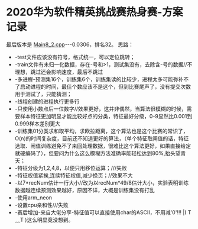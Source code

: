 # 2020华为软件精英挑战赛热身赛-方案记录
最后版本是 [Main8_2.cpp](https://github.com/drawepen/HWSoftwareChallenge2020/blob/master/Main8-2.cpp)---0.0306，排名32。
思路：
 * -test文件应该没有符号，格式统一，可以定位跳转；
 * -train文件有未归一化数据，存在-号和>1，测试集没有，去除含-号的数据//不理想，跳过还会影响速度，最后不跳过
 * -多进程-预测集16个，训练集6个，训练集读的比较少，进程太多可能弥补不了启动进程的时间，最佳个数应该不是这个，但到比赛尾声了，没有提交次数用于测试了，只能猜测；
 * -线程创建的进程执行更多行
 * -只使用小数点后一位数字//效果更好，这并非偶然，当算法很模糊的时候，需要样本特征更加明显才能比较好点的分类，特征最好分级，0-9显然比0.001到0.999样本差别更大
 * -训练集01分类求和取平均，求欧拉距离，这个算法也是这个比赛的常识了，O(n)的时间复杂度，目前还不知道更好的算法，（单个特征取闸值的话，特征选取、闸值训练避免不了来回处理数据，很难比这个算法更好，如果直接给定就硬编码了），但要问为什么这么模糊方法准确率能轻松达到80%,抬头望青天；
 * -特征分级为1,2,4,8，以便只用移位运算；///失败
 * -特征权值紧挨,连续特征权值,减少换页；//效果不大
 * -以7\*recNum估计一行大小//改为以recNum\*49/8估计大小，实验表明训练数据越连续预测效果越好，原因不详，大概是训练集没有打乱
 * -使用arm_neon
 * -设置cpu亲和性///失败
 * -赛后增加-来自大佬分享-特征值可以直接使用char的ASCII，不用减'0'!!! |( T﹏T )这么明显竟没想到。

